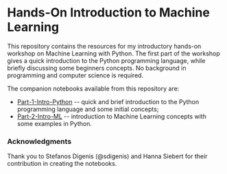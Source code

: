 
# Hands-On Introduction to Machine Learning

This repository contains the resources for my introductory hands-on workshop on Machine Learning with Python.
The first part of the workshop gives a quick introduction to the Python programming language,
while briefly discussing some beginners concepts. No background in programming and computer
science is required.

The companion notebooks available from this repository are:

* [Part-1-Intro-Python](./notebooks/Part-1-Intro-Python.ipynb) -- quick and
  brief introduction to the Python programming language and some initial concepts;
* [Part-2-Intro-ML](./notebooks/Part-2-Intro-ML.ipynb) -- introduction to
  Machine Learning concepts with some examples in Python.

### Acknowledgments

Thank you to Stefanos Digenis (@sdigenis) and Hanna Siebert for their contribution in creating
the notebooks.


